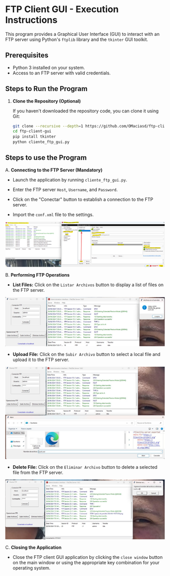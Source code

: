 # FTP Client GUI - Execution Instructions

This program provides a Graphical User Interface (GUI) to interact with an FTP server using Python's `ftplib` library and the `tkinter` GUI toolkit.

## Prerequisites

- Python 3 installed on your system.
- Access to an FTP server with valid credentials.

## Steps to Run the Program

1. **Clone the Repository (Optional)**

   If you haven't downloaded the repository code, you can clone it using Git:

   ```bash
   git clone --recursive --depth=1 https://github.com/OMaciasd/ftp-client-gui.git --progress
   cd ftp-client-gui
   pip install tkinter
   python cliente_ftp_gui.py
   ```

## Steps to use the Program

A. **Connecting to the FTP Server (Mandatory)**

- Launch the application by running `cliente_ftp_gui.py`.
- Enter the FTP server `Host`, `Username`, and `Password`.
- Click on the "Conectar" button to establish a connection to the FTP server.

- Import the `conf.xml` file to the settings.

![alt text](ftp-setting.png)

B. **Performing FTP Operations**

- **List Files:** Click on the `Listar Archivos` button to display a list of files on the FTP server.

![alt text](list.jpeg)

- **Upload File:** Click on the `Subir Archivo` button to select a local file and upload it to the FTP server.

![alt text](upload.jpeg)

- **Delete File:** Click on the `Eliminar Archivo` button to delete a selected file from the FTP server.

![alt text](delete.jpeg)

C. **Closing the Application**

- Close the FTP client GUI application by clicking the `close window` button on the main window or using the appropriate key combination for your operating system.

